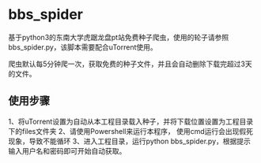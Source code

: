 # bbs_spider
基于python3的东南大学虎踞龙盘pt站免费种子爬虫，使用的轮子请参照bbs_spider.py，该脚本需要配合uTorrent使用。

爬虫默认每5分钟爬一次，获取免费的种子文件，并且会自动删除下载完超过3天的文件。

## 使用步骤
1、将uTorrent设置为自动从本工程目录载入种子，并将下载位置设置为工程目录下的files文件夹
2、请使用Powershell来运行本程序， 使用cmd运行会出现假死现象，导致不能循环
3、进入工程目录，运行python bbs_spider.py，根据提示输入用户名和密码即可开始自动获取。

